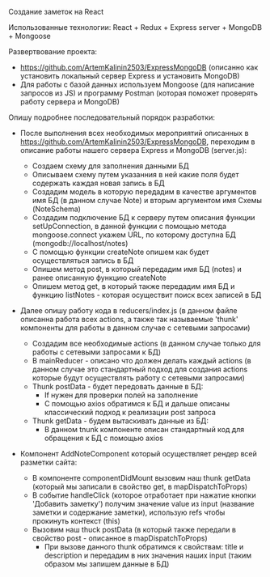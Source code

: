 Создание заметок на React

Использованные технологии:
React + Redux + Express server + MongoDB + Mongoose

Развертвование проекта:
- https://github.com/ArtemKalinin2503/ExpressMongoDB (описанно как установить локальный сервер Express и установить MongoDB)
- Для работы с базой данных используем Mongoose (для написание запросов из JS) и программу Postman (которая поможет проверять работу сервера и MongoDB)

Опишу подробнее последовательный порядок разработки:

- После выполнения всех необходимых мероприятий описанных в https://github.com/ArtemKalinin2503/ExpressMongoDB, переходим в описание работы нашего сервера Express и MongoDB (server.js):
  - Создаем схему для заполнения данными БД
  - Описываем схему путем указанния в ней какие поля будет содержать каждая новая запись в БД
  - Создадим модель в которую передадим в качестве аргументов имя БД (в данном случае Note) и вторым аргументом имя Схемы    (NoteSchema)
  - Создадим подключение БД к серверу путем описания функции setUpConnection, в данной функции с помощью метода mongoose.connect укажем URL, по которому доступна БД (mongodb://localhost/notes)
  - С помощью функции createNote опишем как будет осуществляться запись в БД 
  - Опишем метод post, в который передадим имя БД (notes) и ранее описанную функцию createNote
  - Опишем метод get, в который также передадим имя БД и функцию listNotes - которая осуществит поиск всех записей в БД 

- Далее опишу работу кода в reducers/index.js (в данном файле описанна работа всех actions, а также так называемые 'thunk' компоненты для работы в данном случае с сетевыми запросами)
  - Создадим все необходимые actions (в данном случае только для работы с сетевыми запросами к БД)
  - В mainReducer - описано что должен делать каждый actions (в данном случае это стандартный подход для создания actions которые будут осуществлять работу с сетевыми запросами)
  - Thunk postData - будет передовать данные в БД:
    - If нужен для проверки полей на заполнение 
    - С помощью axios обратимся к БД и дальше описаны классический подход к реализации post запроса
  - Thunk getData - будем вытаскивать данные из БД:
    - В данном tnunk компоненте описан стандартный код для обращения к БД с помощью axios 

 - Компонент AddNoteComponent который осуществляет рендер всей разметки сайта:
   - В компоненте componentDidMount вызовим наш thunk getData (который мы записали в свойство get,  в mapDispatchToProps)
   - В событие handleClick (которое отработает при нажатие кнопки 'Добавить заметку') получим значение value из input (название заметки и содержание заметки), использую refs чтобы прокинуть контекст (this)
   - Вызовим наш thuck postData (в который также передали в свойство post - описанное в mapDispatchToProps) 
     - При вызове данного thunk обратимся к свойствам: title и description и передадим в них значения наших input (таким образом мы запишем данные в БД)  
